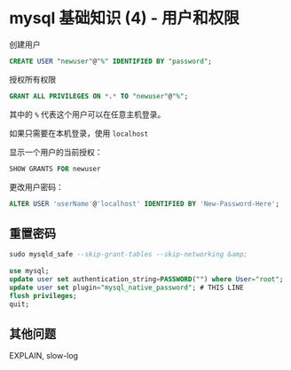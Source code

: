 # mysql 基础知识 (4) - 用户和权限

<!--
ID: 44d77455-57ac-4476-8e4b-f285361f6c45
Status: publish
Date: 2017-11-13T17:25:23
Modified: 2020-05-16T11:53:03
wp_id: 177
-->

创建用户

```sql
CREATE USER "newuser"@"%" IDENTIFIED BY "password";
```

授权所有权限

```sql
GRANT ALL PRIVILEGES ON *.* TO "newuser"@"%";
```

其中的 `%` 代表这个用户可以在任意主机登录。

如果只需要在本机登录，使用 `localhost`

显示一个用户的当前授权：

```sql
SHOW GRANTS FOR newuser
```

更改用户密码：

```sql
ALTER USER 'userName'@'localhost' IDENTIFIED BY 'New-Password-Here';
```

## 重置密码

```sql
sudo mysqld_safe --skip-grant-tables --skip-networking &amp;
 
use mysql;
update user set authentication_string=PASSWORD("") where User="root";
update user set plugin="mysql_native_password"; # THIS LINE
flush privileges;
quit;
```

## 其他问题

EXPLAIN, slow-log
